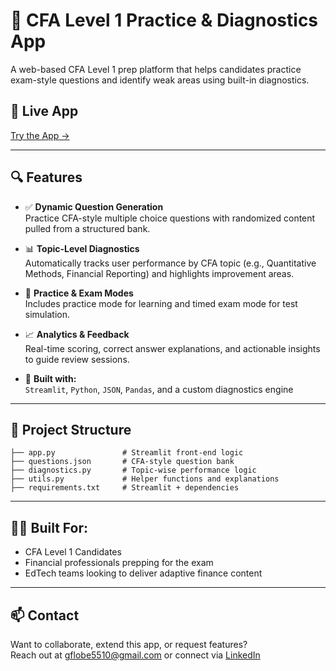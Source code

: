 
# 📘 CFA Level 1 Practice & Diagnostics App

A web-based CFA Level 1 prep platform that helps candidates practice exam-style questions and identify weak areas using built-in diagnostics.

## 🚀 Live App  
[Try the App →](https://cfaperformanceapp20-3t28gazgnxeyvyief5vjqx.streamlit.app/)

---

## 🔍 Features

- ✅ **Dynamic Question Generation**  
  Practice CFA-style multiple choice questions with randomized content pulled from a structured bank.

- 📊 **Topic-Level Diagnostics**  
  Automatically tracks user performance by CFA topic (e.g., Quantitative Methods, Financial Reporting) and highlights improvement areas.

- 🧠 **Practice & Exam Modes**  
  Includes practice mode for learning and timed exam mode for test simulation.

- 📈 **Analytics & Feedback**  
  Real-time scoring, correct answer explanations, and actionable insights to guide review sessions.

- 💾 **Built with:**  
  `Streamlit`, `Python`, `JSON`, `Pandas`, and a custom diagnostics engine

---

## 📁 Project Structure

```
├── app.py               # Streamlit front-end logic
├── questions.json       # CFA-style question bank
├── diagnostics.py       # Topic-wise performance logic
├── utils.py             # Helper functions and explanations
├── requirements.txt     # Streamlit + dependencies
```

---

## 🧑‍💼 Built For:
- CFA Level 1 Candidates
- Financial professionals prepping for the exam
- EdTech teams looking to deliver adaptive finance content

---

## 📫 Contact
Want to collaborate, extend this app, or request features?  
Reach out at [gflobe5510@gmail.com](mailto:gflobe5510@gmail.com) or connect via [LinkedIn](https://linkedin.com/in/gflobe5510)
